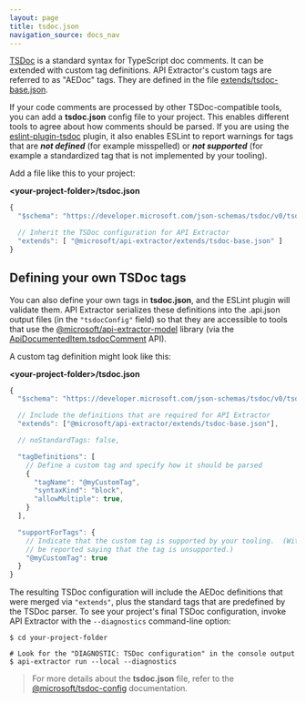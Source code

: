 ```yaml
---
layout: page
title: tsdoc.json
navigation_source: docs_nav
---
```


[TSDoc](https://tsdoc.org/) is a standard syntax for TypeScript doc comments.  It can be extended with custom
tag definitions.  API Extractor's custom tags are referred to as "AEDoc" tags.  They are defined in the file
[extends/tsdoc-base.json](https://github.com/microsoft/rushstack/blob/main/apps/api-extractor/extends/tsdoc-base.json).

If your code comments are processed by other TSDoc-compatible tools, you can add a **tsdoc.json** config file
to your project. This enables different tools to agree about how comments should be parsed.  If you are using
the [eslint-plugin-tsdoc](https://www.npmjs.com/package/eslint-plugin-tsdoc) plugin, it also enables ESLint
to report warnings for tags that are ***not defined*** (for example misspelled) or ***not supported***
(for example a standardized tag that is not implemented by your tooling).

Add a file like this to your project:

**&lt;your-project-folder&gt;/tsdoc.json**
```js
{
  "$schema": "https://developer.microsoft.com/json-schemas/tsdoc/v0/tsdoc.schema.json",

  // Inherit the TSDoc configuration for API Extractor
  "extends": [ "@microsoft/api-extractor/extends/tsdoc-base.json" ]
}
```


## Defining your own TSDoc tags

You can also define your own tags in **tsdoc.json**, and the ESLint plugin will validate them.
API Extractor serializes these definitions into the .api.json output files (in the `"tsdocConfig"` field)
so that they are accessible to tools that use the
[@microsoft/api-extractor-model](https://www.npmjs.com/package/@microsoft/api-extractor-model) library
(via the [ApiDocumentedItem.tsdocComment](https://api.rushstack.io/pages/api-extractor-model.apidocumenteditem/) API).

A custom tag definition might look like this:

**&lt;your-project-folder&gt;/tsdoc.json**
```js
{
  "$schema": "https://developer.microsoft.com/json-schemas/tsdoc/v0/tsdoc.schema.json",

  // Include the definitions that are required for API Extractor
  "extends": ["@microsoft/api-extractor/extends/tsdoc-base.json"],

  // noStandardTags: false,

  "tagDefinitions": [
    // Define a custom tag and specify how it should be parsed
    {
      "tagName": "@myCustomTag",
      "syntaxKind": "block",
      "allowMultiple": true,
    }
  ],

  "supportForTags": {
    // Indicate that the custom tag is supported by your tooling.  (Without this, warnings may
    // be reported saying that the tag is unsupported.)
    "@myCustomTag": true
  }
}
```

The resulting TSDoc configuration will include the AEDoc definitions that were merged via `"extends"`,
plus the standard tags that are predefined by the TSDoc parser.  To see your project's final TSDoc configuration,
invoke API Extractor with the `--diagnostics` command-line option:

```
$ cd your-project-folder

# Look for the "DIAGNOSTIC: TSDoc configuration" in the console output
$ api-extractor run --local --diagnostics
```

> For more details about the **tsdoc.json** file, refer to the
> [@microsoft/tsdoc-config](https://tsdoc.org/pages/packages/tsdoc-config/) documentation.
